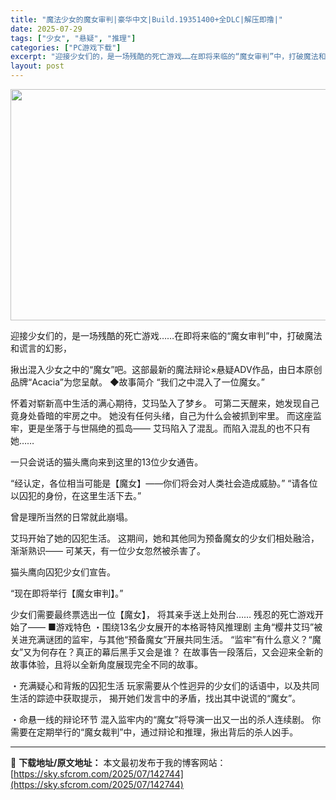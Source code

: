```yaml
---
title: "魔法少女的魔女审判|豪华中文|Build.19351400+全DLC|解压即撸|"
date: 2025-07-29
tags: ["少女", "悬疑", "推理"]
categories: ["PC游戏下载"]
excerpt: "迎接少女们的，是一场残酷的死亡游戏……在即将来临的“魔女审判”中，打破魔法和谎言的幻影， 揪出混入少女之中的“魔女”吧。这部最新的魔法辩论×悬疑ADV作品，由日本原创品牌“Acacia”为您呈献。 ◆故事简介 “我们之中混入了一位魔女。” 怀着对崭新高中生活的满心期待，艾玛坠入了梦乡。 可第二天醒来&hellip;"
layout: post
---
```


<img class="aligncenter size-full wp-image-141656" src="https://sky.sfcrom.com/wp-content/uploads/2025/07/2025072205404254.webp" alt="" width="660" height="370" />

迎接少女们的，是一场残酷的死亡游戏……在即将来临的“魔女审判”中，打破魔法和谎言的幻影，

揪出混入少女之中的“魔女”吧。这部最新的魔法辩论×悬疑ADV作品，由日本原创品牌“Acacia”为您呈献。
◆故事简介
“我们之中混入了一位魔女。”

怀着对崭新高中生活的满心期待，艾玛坠入了梦乡。
可第二天醒来，她发现自己竟身处昏暗的牢房之中。
她没有任何头绪，自己为什么会被抓到牢里。
而这座监牢，更是坐落于与世隔绝的孤岛——
艾玛陷入了混乱。而陷入混乱的也不只有她……

一只会说话的猫头鹰向来到这里的13位少女通告。

“经认定，各位相当可能是【魔女】——你们将会对人类社会造成威胁。”
“请各位以囚犯的身份，在这里生活下去。”

曾是理所当然的日常就此崩塌。

艾玛开始了她的囚犯生活。
这期间，她和其他同为预备魔女的少女们相处融洽，渐渐熟识——
可某天，有一位少女忽然被杀害了。

猫头鹰向囚犯少女们宣告。

“现在即将举行【魔女审判】。”

少女们需要最终票选出一位【魔女】，
将其亲手送上处刑台……
残忍的死亡游戏开始了——
■游戏特色
・围绕13名少女展开的本格哥特风推理剧
主角“樱井艾玛”被关进充满谜团的监牢，与其他“预备魔女”开展共同生活。
“监牢”有什么意义？“魔女”又为何存在？真正的幕后黑手又会是谁？
在故事告一段落后，又会迎来全新的故事体验，且将以全新角度展现完全不同的故事。

・充满疑心和背叛的囚犯生活
玩家需要从个性迥异的少女们的话语中，以及共同生活的踪迹中获取提示，
揭开她们发言中的矛盾，找出其中说谎的“魔女”。

・命悬一线的辩论环节
混入监牢内的“魔女”将导演一出又一出的杀人连续剧。
你需要在定期举行的“魔女裁判”中，通过辩论和推理，揪出背后的杀人凶手。

---
📖 **下载地址/原文地址：** 本文最初发布于我的博客网站：[https://sky.sfcrom.com/2025/07/142744](https://sky.sfcrom.com/2025/07/142744)
